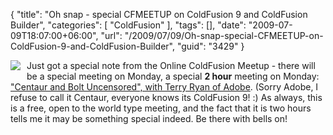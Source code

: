 {
	"title": "Oh snap - special CFMEETUP on ColdFusion 9 and ColdFusion Builder",
	"categories": [
		"ColdFusion"
	],
	"tags": [],
	"date": "2009-07-09T18:07:00+06:00",
	"url": "/2009/07/09/Oh-snap-special-CFMEETUP-on-ColdFusion-9-and-ColdFusion-Builder",
	"guid": "3429"
}

<img src="https://static.raymondcamden.com/images/cfjedi//surprise.jpg" align="left" style="margin-right:10px;margin-bottom:10px"> Just got a special note from the Online
ColdFusion Meetup - there will be a special meeting on Monday, a special <b>2 hour</b> meeting on Monday: <a href="http://www.meetup.com/coldfusionmeetup/calendar/10841349/">"Centaur and Bolt Uncensored", with Terry Ryan of Adobe</a>. (Sorry Adobe, I refuse to call it Centaur, everyone knows its ColdFusion 9! :) As always, this is a free, open to the world type meeting, and the fact that it is two hours tells me it may be something special indeed. Be there with bells on!

<br clear="left">